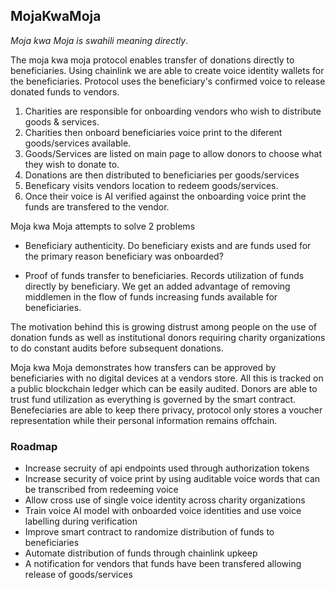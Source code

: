## MojaKwaMoja

_Moja kwa Moja is swahili meaning directly_.

The moja kwa moja protocol enables transfer of donations directly to beneficiaries. Using chainlink we are able to create voice identity wallets for the beneficiaries. Protocol uses the beneficiary's confirmed voice to release donated funds to vendors.

1. Charities are responsible for onboarding vendors who wish to distribute goods & services.
2. Charities then onboard beneficiaries voice print to the diferent goods/services available.
3. Goods/Services are listed on main page to allow donors to choose what they wish to donate to.
4. Donations are then distributed to beneficiaries per goods/services
5. Beneficary visits vendors location to redeem goods/services.
6. Once their voice is AI verified against the onboarding voice print the funds are transfered to the vendor.

Moja kwa Moja attempts to solve 2 problems

- Beneficiary authenticity.
  Do beneficiary exists and are funds used for the primary reason beneficiary
  was onboarded?

- Proof of funds transfer to beneficiaries.
  Records utilization of funds directly by beneficiary.
  We get an added advantage of removing middlemen in the flow of funds increasing funds available for beneficiaries.

The motivation behind this is growing distrust among people on the use of donation funds as well as institutional donors requiring charity organizations to do constant audits before subsequent donations. 

Moja kwa Moja demonstrates how transfers can be approved by beneficiaries with no digital devices at a vendors store. All this is tracked on a public blockchain ledger which 
can be easily audited. Donors are able to trust fund utilization as everything is governed
by the smart contract. Benefeciaries are able to keep there privacy, protocol only
stores a voucher representation while their personal information remains offchain.


### Roadmap
- Increase secruity of api endpoints used through authorization tokens
- Increase security of voice print by using auditable voice words that can be transcribed from redeeming voice
- Allow cross use of single voice identity across charity organizations
- Train voice AI model with onboarded voice identities and use voice labelling during verification
- Improve smart contract to randomize distribution of funds to beneficiaries
- Automate distribution of funds through chainlink upkeep
- A notification for vendors that funds have been transfered allowing release of goods/services

